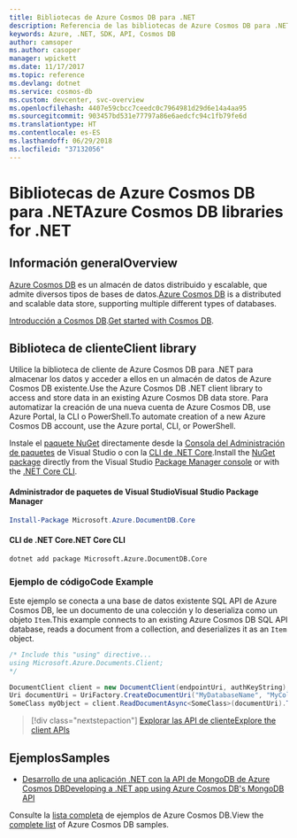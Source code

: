 ```yaml
---
title: Bibliotecas de Azure Cosmos DB para .NET
description: Referencia de las bibliotecas de Azure Cosmos DB para .NET
keywords: Azure, .NET, SDK, API, Cosmos DB
author: camsoper
ms.author: casoper
manager: wpickett
ms.date: 11/17/2017
ms.topic: reference
ms.devlang: dotnet
ms.service: cosmos-db
ms.custom: devcenter, svc-overview
ms.openlocfilehash: 4407e59cbcc7ceedc0c7964981d29d6e14a4aa95
ms.sourcegitcommit: 903457bd531e77797a86e6aedcfc94c1fb79fe6d
ms.translationtype: HT
ms.contentlocale: es-ES
ms.lasthandoff: 06/29/2018
ms.locfileid: "37132056"
---
```

# <a name="azure-cosmos-db-libraries-for-net"></a><span data-ttu-id="a60aa-104">Bibliotecas de Azure Cosmos DB para .NET</span><span class="sxs-lookup"><span data-stu-id="a60aa-104">Azure Cosmos DB libraries for .NET</span></span>

## <a name="overview"></a><span data-ttu-id="a60aa-105">Información general</span><span class="sxs-lookup"><span data-stu-id="a60aa-105">Overview</span></span>

<span data-ttu-id="a60aa-106">[Azure Cosmos DB](https://docs.microsoft.com/azure/cosmos-db/introduction) es un almacén de datos distribuido y escalable, que admite diversos tipos de bases de datos.</span><span class="sxs-lookup"><span data-stu-id="a60aa-106">[Azure Cosmos DB](https://docs.microsoft.com/azure/cosmos-db/introduction) is a distributed and scalable data store, supporting multiple different types of databases.</span></span>

<span data-ttu-id="a60aa-107">[Introducción a Cosmos DB](https://docs.microsoft.com/azure/cosmos-db/create-sql-api-dotnet).</span><span class="sxs-lookup"><span data-stu-id="a60aa-107">[Get started with Cosmos DB](https://docs.microsoft.com/azure/cosmos-db/create-sql-api-dotnet).</span></span>

## <a name="client-library"></a><span data-ttu-id="a60aa-108">Biblioteca de cliente</span><span class="sxs-lookup"><span data-stu-id="a60aa-108">Client library</span></span>

<span data-ttu-id="a60aa-109">Utilice la biblioteca de cliente de Azure Cosmos DB para .NET para almacenar los datos y acceder a ellos en un almacén de datos de Azure Cosmos DB existente.</span><span class="sxs-lookup"><span data-stu-id="a60aa-109">Use the Azure Cosmos DB .NET client library to access and store data in an existing Azure Cosmos DB data store.</span></span>  <span data-ttu-id="a60aa-110">Para automatizar la creación de una nueva cuenta de Azure Cosmos DB, use Azure Portal, la CLI o PowerShell.</span><span class="sxs-lookup"><span data-stu-id="a60aa-110">To automate creation of a new Azure Cosmos DB account, use the Azure portal, CLI, or PowerShell.</span></span>

<span data-ttu-id="a60aa-111">Instale el [paquete NuGet](https://www.nuget.org/packages/Microsoft.Azure.DocumentDB.Core) directamente desde la [Consola del Administración de paquetes][PackageManager] de Visual Studio o con la [CLI de .NET Core][DotNetCLI].</span><span class="sxs-lookup"><span data-stu-id="a60aa-111">Install the [NuGet package](https://www.nuget.org/packages/Microsoft.Azure.DocumentDB.Core) directly from the Visual Studio [Package Manager console][PackageManager] or with the [.NET Core CLI][DotNetCLI].</span></span>

#### <a name="visual-studio-package-manager"></a><span data-ttu-id="a60aa-112">Administrador de paquetes de Visual Studio</span><span class="sxs-lookup"><span data-stu-id="a60aa-112">Visual Studio Package Manager</span></span>

```powershell
Install-Package Microsoft.Azure.DocumentDB.Core
```

#### <a name="net-core-cli"></a><span data-ttu-id="a60aa-113">CLI de .NET Core</span><span class="sxs-lookup"><span data-stu-id="a60aa-113">.NET Core CLI</span></span>

```bash
dotnet add package Microsoft.Azure.DocumentDB.Core
```

### <a name="code-example"></a><span data-ttu-id="a60aa-114">Ejemplo de código</span><span class="sxs-lookup"><span data-stu-id="a60aa-114">Code Example</span></span>

<span data-ttu-id="a60aa-115">Este ejemplo se conecta a una base de datos existente SQL API de Azure Cosmos DB, lee un documento de una colección y lo deserializa como un objeto `Item`.</span><span class="sxs-lookup"><span data-stu-id="a60aa-115">This example connects to an existing Azure Cosmos DB SQL API database, reads a document from a collection, and deserializes it as an `Item` object.</span></span>   

```csharp
/* Include this "using" directive...
using Microsoft.Azure.Documents.Client;
*/

DocumentClient client = new DocumentClient(endpointUri, authKeyString);
Uri documentUri = UriFactory.CreateDocumentUri("MyDatabaseName", "MyCollectionName", "DocumentId");
SomeClass myObject = client.ReadDocumentAsync<SomeClass>(documentUri).ToString().Result;
```

> [!div class="nextstepaction"]
> [<span data-ttu-id="a60aa-116">Explorar las API de cliente</span><span class="sxs-lookup"><span data-stu-id="a60aa-116">Explore the client APIs</span></span>](/dotnet/api/overview/azure/cosmosdb/client)

## <a name="samples"></a><span data-ttu-id="a60aa-117">Ejemplos</span><span class="sxs-lookup"><span data-stu-id="a60aa-117">Samples</span></span>

* [<span data-ttu-id="a60aa-118">Desarrollo de una aplicación .NET con la API de MongoDB de Azure Cosmos DB</span><span class="sxs-lookup"><span data-stu-id="a60aa-118">Developing a .NET app using Azure Cosmos DB's MongoDB API</span></span>](https://azure.microsoft.com/resources/samples/azure-cosmos-db-mongodb-dotnet-getting-started/)

<span data-ttu-id="a60aa-119">Consulte la [lista completa](https://azure.microsoft.com/resources/samples/?platform=dotnet&term=cosmosdb) de ejemplos de Azure Cosmos DB.</span><span class="sxs-lookup"><span data-stu-id="a60aa-119">View the [complete list](https://azure.microsoft.com/resources/samples/?platform=dotnet&term=cosmosdb) of Azure Cosmos DB samples.</span></span>

[PackageManager]: https://docs.microsoft.com/nuget/tools/package-manager-console
[DotNetCLI]: https://docs.microsoft.com/dotnet/core/tools/dotnet-add-package
